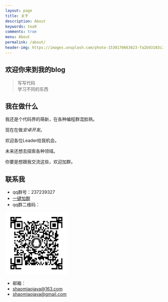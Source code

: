 ```yaml
---
layout: page
title: 关于
description: About
keywords: tea9
comments: true
menu: About
permalink: /about/
header-img: https://images.unsplash.com/photo-1530170663623-fa2b93103c22?ixlib=rb-0.3.5&ixid=eyJhcHBfaWQiOjEyMDd9&s=eb5e4dbc5137236c12dfdc58c2aa7da5&auto=format&fit=crop&w=1568&q=80
---
```


## 欢迎你来到我的blog 

> 写写代码  
> 学习不同的东西 


## 我在做什么

我还是个代码界的萌新，在各种编程群混脸熟。  

现在在做*安卓开发*。

欢迎各位Leader给我机会。    

<!--我现在正在学习开发*小程序**web安全*你懂的！,还在接触*前端开发*。  -->

未来还想去探索各种领域。  

你要是想跟我交流这些，欢迎加群。  

## 联系我

+ qq群号：237239327  
+ <a target="_blank" href="https://jq.qq.com/?_wv=1027&k=5W65BfQ">一键加群</a>
+ qq群二维码：  
<img src="/assets/img/qr.png" width="200" height="200"/>


+ 邮箱： 
+ shaomiaojava@163.com  
+ shaomiaojava@gmail.com  

<!-- 赞赏我

我的文章你要是喜欢或者对你有帮助，欢迎赞赏我，可能会有小礼物，我在准备中（比如亲手写的明信片、我做的小东西什么的）。  

<img src="/assets/img/alipay.png" width="200" height="200">
<img src="/assets/img/wechatpay.png" width="200" height="200">-->
